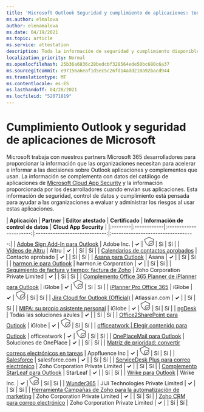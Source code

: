 ```yaml
---
title: 'Microsoft Outlook Seguridad y cumplimiento de aplicaciones: todas las aplicaciones'
ms.author: elmalova
author: elenamalova
ms.date: 04/19/2021
ms.topic: article
ms.service: attestation
description: Toda la información de seguridad y cumplimiento disponible para todas las aplicaciones Outlook Microsoft.
localization_priority: Normal
ms.openlocfilehash: 25b36a6836c28bedcbf328564ede50bc680c6a37
ms.sourcegitcommit: e97156a6eaf1d5ec5c26fd14add210a92bacd944
ms.translationtype: MT
ms.contentlocale: es-ES
ms.lasthandoff: 04/28/2021
ms.locfileid: "52071819"
---
```

# <a name="microsoft-outlook-app-security-and-compliance"></a>Cumplimiento Outlook y seguridad de aplicaciones de Microsoft

Microsoft trabaja con nuestros partners Microsoft 365 desarrolladores para proporcionar la información que las organizaciones necesitan para acelerar e informar a las decisiones sobre Outlook aplicaciones y complementos que usan. La información se complementa con datos del catálogo de aplicaciones de [Microsoft Cloud App Security](https://www.microsoft.com/en-us/enterprise-mobility-security/cloud-app-security) y la información proporcionada por los desarrolladores cuando envían sus aplicaciones. Esta información de seguridad, control de datos y cumplimiento está pensada para ayudar a las organizaciones a evaluar y administrar los riesgos al usar estas aplicaciones.

| **Aplicación** | **Partner** | **Editor atestado** | **Certificado** | **Información de control de datos** | **Cloud App Security** |
|:--------|:------------|:----------------------:|:-----------------------------:|:----------------------------------:|
| [Adobe Sign Add-In para Outlook](./adobe-inc-sign-add-in-for-outlook.md) | Adobe Inc. | **✓** | <img alt="Certified application badge" src="../media/certified-badge.png" height="25" width="25" /> | Sí | Sí |
| [Vídeos de Altru](./altru-videos.md) | Altru | **✓** |  | Sí | Sí |
| [Calendarios de contactos aprobados](./approved-contact-calendars.md) | Contacto aprobado | **✓** |  | Sí | Sí |
| [Asana para Outlook](./asana-for-outlook.md) | Asana | **✓** |  | Sí | Sí |
| [harmon.ie para Outlook](./harmonie-corporation-for-outlook.md) | harmon.ie Corporation | **✓** |  | Sí | Sí |
| [Seguimiento de factura y tiempo: factura de Zoho](./zoho-corporation-private-limited-invoice-and-time-tracking.md) | Zoho Corporation Private Limited | **✓** |  | Sí | Sí |
| [Complemento Office 365 Planner de iPlanner para Outlook](./iglobe-iplanner-office-365-planner-add-in-for-outlook.md) | iGlobe | **✓** | <img alt="Certified application badge" src="../media/certified-badge.png" height="25" width="25" /> | Sí | Sí |
| [iPlanner Pro Office 365](./iglobe-iplanner-pro-office-365.md) | iGlobe | **✓** | <img alt="Certified application badge" src="../media/certified-badge.png" height="25" width="25" /> | Sí | Sí |
| [Jira Cloud for Outlook (Official)](./atlassiancom-jira-cloud-for-outlook-official.md) | Atlassian.com | **✓** |  | Sí | Sí |
| [MIPA: su propio asistente personal](./iglobe-mipa-your-own-personal-assistant.md) | iGlobe | **✓** | <img alt="Certified application badge" src="../media/certified-badge.png" height="25" width="25" /> | Sí | Sí |
| [ngDesk](./all-blue-solutions-ngdesk.md) | Todas las soluciones azules | **✓** |  | Sí | Sí |
| [Office2SharePoint para Outlook](./iglobe-office2sharepoint-for-outlook.md) | iGlobe | **✓** | <img alt="Certified application badge" src="../media/certified-badge.png" height="25" width="25" /> | Sí | Sí |
| [officeatwork | Elegir contenido para Outlook](./officeatwork-officeatworkcontent-chooser-for-outlook.md) | officeatwork | **✓** | <img alt="Certified application badge" src="../media/certified-badge.png" height="25" width="25" /> | Sí | Sí |
| [OnePlaceMail para Outlook](./oneplace-solutions-oneplacemail-for-outlook.md) | Soluciones de OnePlace | **✓** |  | Sí | Sí |
| [Matriz de prioridad: convertir correos electrónicos en tareas](./appfluence-inc-priority-matrix-turn-emails-into-tasks.md) | Appfluence Inc | **✓** | <img alt="Certified application badge" src="../media/certified-badge.png" height="25" width="25" /> | Sí | Sí |
| [Salesforce](./salesforcecom-salesforce.md) | salesforce.com | **✓** |  | Sí | Sí |
| [ServiceDesk Plus para correo electrónico](./zoho-corporation-private-limited-servicedesk-plus-for-email.md) | Zoho Corporation Private Limited | **✓** |  | Sí | Sí |
| [Complemento StarLeaf para Outlook](./starleaf-add-in-for-outlook.md) | StarLeaf | **✓** |  | Sí | Sí |
| [Wrike para Outlook](./wrike-inc-for-outlook.md) | Wrike Inc. | **✓** | <img alt="Certified application badge" src="../media/certified-badge.png" height="25" width="25" /> | Sí | Sí |
| [Wunder365](./jiji-technologies-private-limited-wunder365.md) | JiJi Technologies Private Limited | **✓** |  | Sí | Sí |
| [Herramienta Campañas de Zoho para la automatización de marketing](./zoho-corporation-private-limited-campaigns-tool-for-marketing-automation.md) | Zoho Corporation Private Limited | **✓** |  | Sí | Sí |
| [Zoho CRM para correo electrónico](./zoho-corporation-private-limited-crm-for-email.md) | Zoho Corporation Private Limited | **✓** |  | Sí | Sí |
